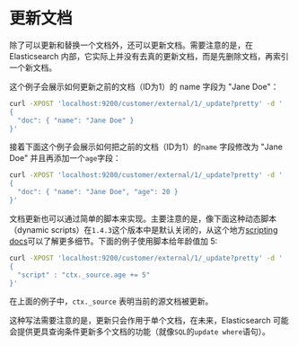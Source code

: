 # 更新文档
除了可以更新和替换一个文档外，还可以更新文档。需要注意的是，在 Elasticsearch 内部，它实际上并没有去真的更新文档，而是先删除文档，再索引一个新文档。

这个例子会展示如何更新之前的文档（ID为1）的 name 字段为 "Jane Doe"：

```sh
curl -XPOST 'localhost:9200/customer/external/1/_update?pretty' -d '
{
  "doc": { "name": "Jane Doe" }
}'
```

接着下面这个例子会展示如何把之前的文档（ID为1）的`name` 字段修改为 "Jane Doe" 并且再添加一个`age`字段：

```sh
curl -XPOST 'localhost:9200/customer/external/1/_update?pretty' -d '
{
  "doc": { "name": "Jane Doe", "age": 20 }
}'
```

文档更新也可以通过简单的脚本来实现。主要注意的是，像下面这种动态脚本（dynamic scripts）在`1.4.3`这个版本中是默认关闭的，从这个地方[scripting docs](https://www.elastic.co/guide/en/elasticsearch/reference/current/modules-scripting.html)可以了解更多细节。下面的例子使用脚本给年龄值加 5:

```sh
curl -XPOST 'localhost:9200/customer/external/1/_update?pretty' -d '
{
  "script" : "ctx._source.age += 5"
}'
```

在上面的例子中，`ctx._source` 表明当前的源文档被更新。

这种写法需要注意的是，更新只会作用于单个文档，在未来，Elasticsearch 可能会提供更具查询条件更新多个文档的功能（就像`SQL`的`update where`语句）。


